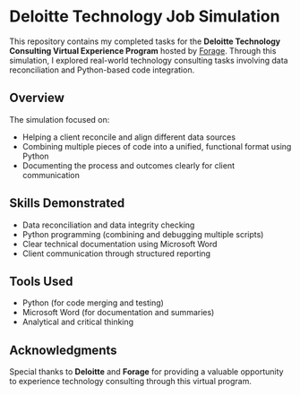 
# Deloitte Technology Job Simulation

This repository contains my completed tasks for the **Deloitte Technology Consulting Virtual Experience Program** hosted by [Forage](https://www.theforage.com/). Through this simulation, I explored real-world technology consulting tasks involving data reconciliation and Python-based code integration.

## Overview

The simulation focused on:
- Helping a client reconcile and align different data sources
- Combining multiple pieces of code into a unified, functional format using Python
- Documenting the process and outcomes clearly for client communication

## Skills Demonstrated

- Data reconciliation and data integrity checking
- Python programming (combining and debugging multiple scripts)
- Clear technical documentation using Microsoft Word
- Client communication through structured reporting

## Tools Used

- Python (for code merging and testing)
- Microsoft Word (for documentation and summaries)
- Analytical and critical thinking

## Acknowledgments

Special thanks to **Deloitte** and **Forage** for providing a valuable opportunity to experience technology consulting through this virtual program.
